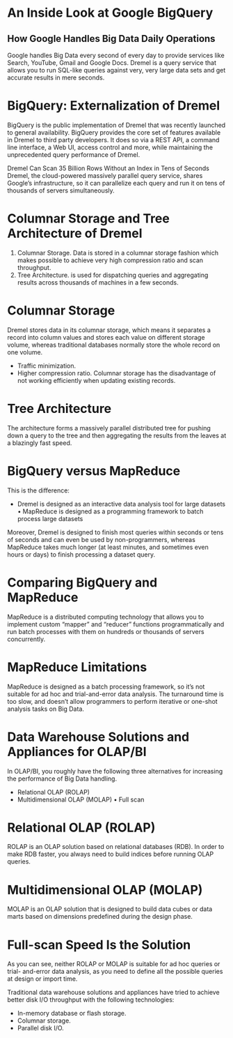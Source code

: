 # An Inside Look at Google BigQuery
## How Google Handles Big Data Daily Operations
Google handles Big Data every second of every day to provide services like Search, YouTube, Gmail and Google Docs. Dremel is a query service that allows you to run SQL-like queries against very, very large data sets and get accurate results in mere seconds.
# BigQuery: Externalization of Dremel
BigQuery is the public implementation of Dremel that was recently launched to general availability. BigQuery provides the core set of features available in Dremel to third party developers. It does so via a REST API, a command line interface, a Web UI, access control and more, while maintaining the unprecedented query performance of Dremel.

Dremel Can Scan 35 Billion Rows Without an Index in Tens of Seconds Dremel, the cloud-powered massively parallel query service, shares Google’s infrastructure, so it can parallelize each query and run it on tens of thousands of servers simultaneously. 
# Columnar Storage and Tree Architecture of Dremel

1. Columnar Storage. Data is stored in a columnar storage fashion which makes possible to achieve very high compression ratio and scan throughput.
2. Tree Architecture. is used for dispatching queries and aggregating results across thousands of machines in a few seconds.

# Columnar Storage
Dremel stores data in its columnar storage, which means it separates a record into column values and stores each value on different storage volume, whereas traditional databases normally store the whole record on one volume.
- Traffic minimization.
- Higher compression ratio.
Columnar storage has the disadvantage of not working efficiently when updating existing records.

# Tree Architecture
The architecture forms a massively parallel distributed tree for pushing down a query to the tree and then aggregating the results from the leaves at a blazingly fast speed. 
# BigQuery versus MapReduce
This is the difference:

- Dremel is designed as an interactive data analysis tool for large datasets • MapReduce is designed as a programming framework to batch process large datasets

Moreover, Dremel is designed to finish most queries within seconds or tens of seconds and can even be used by non-programmers, whereas MapReduce takes much longer (at least minutes, and sometimes even hours or days) to finish processing a dataset query.

# Comparing BigQuery and MapReduce
MapReduce is a distributed computing technology that allows you to implement custom “mapper” and “reducer” functions programmatically and run batch processes with them on hundreds or thousands of servers concurrently.
# MapReduce Limitations
MapReduce is designed as a batch processing framework, so it’s not suitable for ad hoc and trial-and-error data analysis. The turnaround time is too slow, and doesn’t allow programmers to perform iterative or one-shot analysis tasks on Big Data.
# Data Warehouse Solutions and Appliances for OLAP/BI
In OLAP/BI, you roughly have the following three alternatives for increasing the performance of Big Data handling.
- Relational OLAP (ROLAP)
- Multidimensional OLAP (MOLAP) • Full scan
# Relational OLAP (ROLAP)
ROLAP is an OLAP solution based on relational databases (RDB). In order
to make RDB faster, you always need to build indices before running OLAP queries. 
# Multidimensional OLAP (MOLAP)
MOLAP is an OLAP solution that is designed to build data cubes or data marts based on dimensions predefined during the design phase.
# Full-scan Speed Is the Solution
As you can see, neither ROLAP or MOLAP is suitable for ad hoc queries or trial- and-error data analysis, as you need to define all the possible queries at design or import time.

Traditional data warehouse solutions and appliances have tried to achieve better disk I/O throughput with the following technologies:
- In-memory database or flash storage.
- Columnar storage. 
- Parallel disk I/O.